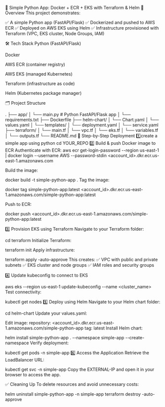 🚀 Simple Python App: Docker + ECR + EKS with Terraform & Helm
📜 Overview
This project demonstrates:

✅ A simple Python app (FastAPI/Flask)
✅ Dockerized and pushed to AWS ECR
✅ Deployed on AWS EKS using Helm
✅ Infrastructure provisioned with Terraform (VPC, EKS cluster, Node Groups, IAM)

🛠️ Tech Stack
Python (FastAPI/Flask)

Docker

AWS ECR (container registry)

AWS EKS (managed Kubernetes)

Terraform (infrastructure as code)

Helm (Kubernetes package manager)

🗂️ Project Structure

.
├── app/
│   └── main.py             # Python FastAPI/Flask app
│   └── requirements.txt
├── Dockerfile
├── helm-chart/
│   └── Chart.yaml
│   └── values.yaml
│   └── templates/
│       └── deployment.yaml
│       └── service.yaml
├── terraform/
│   └── main.tf
│   └── vpc.tf
│   └── eks.tf
│   └── variables.tf
│   └── outputs.tf
└── README.md
🚀 Step-by-Step Deployment
1️⃣create a simple app using python
cd YOUR_REPO
2️⃣ Build & push Docker image to ECR
Authenticate with ECR:
aws ecr get-login-password --region us-east-1 | docker login --username AWS --password-stdin <account_id>.dkr.ecr.us-east-1.amazonaws.com

Build the image:

docker build -t simple-python-app .
Tag the image:

docker tag simple-python-app:latest <account_id>.dkr.ecr.us-east-1.amazonaws.com/simple-python-app:latest

Push to ECR:

docker push <account_id>.dkr.ecr.us-east-1.amazonaws.com/simple-python-app:latest

3️⃣ Provision EKS using Terraform
Navigate to your Terraform folder:

cd terraform
Initialize Terraform:

terraform init
Apply infrastructure:

terraform apply -auto-approve
This creates:
✅ VPC with public and private subnets
✅ EKS cluster and node groups
✅ IAM roles and security groups

4️⃣ Update kubeconfig to connect to EKS

aws eks --region us-east-1 update-kubeconfig --name <cluster_name>
Test connectivity:

kubectl get nodes
5️⃣ Deploy using Helm
Navigate to your Helm chart folder:

cd helm-chart
Update your values.yaml:

Edit
image:
  repository: <account_id>.dkr.ecr.us-east-1.amazonaws.com/simple-python-app
  tag: latest
Install Helm chart:

helm install simple-python-app . --namespace simple-app --create-namespace
Verify deployment:

kubectl get pods -n simple-app
6️⃣ Access the Application
Retrieve the LoadBalancer URL:

kubectl get svc -n simple-app
Copy the EXTERNAL-IP and open it in your browser to access the app.

✅ Cleaning Up
To delete resources and avoid unnecessary costs:

helm uninstall simple-python-app -n simple-app
terraform destroy -auto-approve
